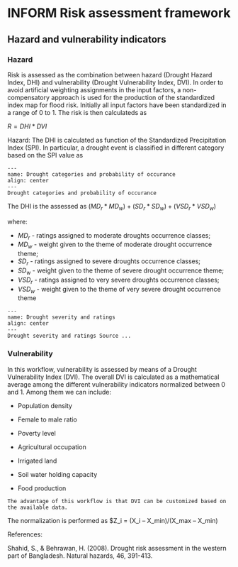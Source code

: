 # INFORM Risk assessment framework

## Hazard and vulnerability indicators 

### Hazard

Risk is assessed as the combination between hazard (Drought Hazard Index, DHI) and vulnerability (Drought Vulnerability Index, DVI). In order to avoid artificial weighting assignments in the input factors, a non-compensatory approach is used for the production of the standardized index map for flood risk. Initially all input factors have been standardized in a range of 0 to 1. The risk is then calculateds as  

$R = DHI * DVI$ 

Hazard: The DHI is calculated as function of the Standardized Precipitation Index (SPI). In particular, a drought event is classified in different category based on the SPI value as  

```{figure} ../../images/image10.png
---
name: Drought categories and probability of occurance
align: center
---
Drought categories and probability of occurance
```

The DHI is the assessed as $({MD_r}*{MD_w}) + ({SD_r}*{SD_w}) + ({VSD_r}*{VSD_w})$

where: 
- $MD_r$ - ratings assigned to moderate droughts occurrence classes; 
- $MD_w$ - weight given to the theme of moderate drought occurrence theme; 
- $SD_r$ - ratings assigned to severe droughts occurrence classes; 
- $SD_w$ - weight given to the theme of severe drought occurrence theme; 
- $VSD_r$ - ratings assigned to very severe droughts occurrence classes; 
- $VSD_w$ - weight given to the theme of very severe drought occurrence theme 


```{figure} ../../images/image11.png
---
name: Drought severity and ratings
align: center
---
Drought severity and ratings Source ...
```
### Vulnerability

In this workflow, vulnerability is assessed by means of a Drought Vulnerability Index (DVI). The overall DVI is calculated as a mathematical average among the different vulnerability indicators normalized between 0 and 1. Among them we can include: 

- Population density 

- Female to male ratio 

- Poverty level 

- Agricultural occupation 

- Irrigated land 

- Soil water holding capacity 

- Food production 


```{admonition} IMPORTANT
The advantage of this workflow is that DVI can be customized based on the available data. 
```

The normalization is performed as $Z_i = (X_i – X_min)/(X_max – X_min) 

References: 

Shahid, S., & Behrawan, H. (2008). Drought risk assessment in the western part of Bangladesh. Natural hazards, 46, 391-413. 

